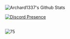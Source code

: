 ![Archard1337's Github Stats](https://github-readme-stats.vercel.app/api?username=archard1337&show_icons=true_color=fff&icon_color=79ff97&text_color=9f9f9f&bg_color=151515)

[![Discord Presence](https://lanyard-profile-readme.vercel.app/api/844919639422795797?theme=dark&bg=000e27&animated=false&hideDiscrim=false&borderRadius=30px)](https://discord.com/users/844919639422795797)

<br>
<img src="https://komarev.com/ghpvc/?username=archard1337&label=Ziyaretçi%20Sayısı&color=0066ff" alt="75" />
</p>
